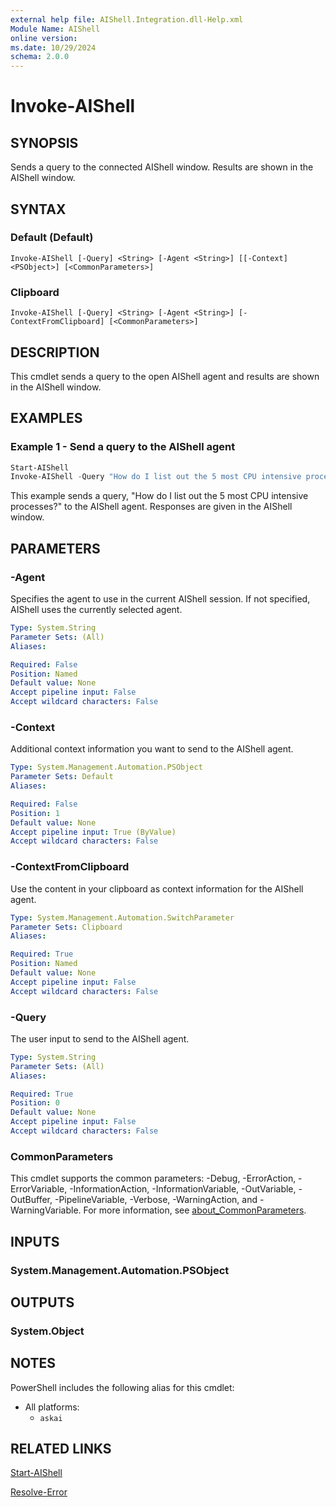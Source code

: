 ```yaml
---
external help file: AIShell.Integration.dll-Help.xml
Module Name: AIShell
online version:
ms.date: 10/29/2024
schema: 2.0.0
---
```


# Invoke-AIShell

## SYNOPSIS
Sends a query to the connected AIShell window. Results are shown in the AIShell window.

## SYNTAX

### Default (Default)

```
Invoke-AIShell [-Query] <String> [-Agent <String>] [[-Context] <PSObject>] [<CommonParameters>]
```

### Clipboard

```
Invoke-AIShell [-Query] <String> [-Agent <String>] [-ContextFromClipboard] [<CommonParameters>]
```

## DESCRIPTION

This cmdlet sends a query to the open AIShell agent and results are shown in the AIShell window.

## EXAMPLES

### Example 1 - Send a query to the AIShell agent

```powershell
Start-AIShell
Invoke-AIShell -Query "How do I list out the 5 most CPU intensive processes?"
```

This example sends a query, "How do I list out the 5 most CPU intensive processes?" to the AIShell
agent. Responses are given in the AIShell window.

## PARAMETERS

### -Agent

Specifies the agent to use in the current AIShell session. If not specified, AIShell uses the
currently selected agent.

```yaml
Type: System.String
Parameter Sets: (All)
Aliases:

Required: False
Position: Named
Default value: None
Accept pipeline input: False
Accept wildcard characters: False
```

### -Context

Additional context information you want to send to the AIShell agent.

```yaml
Type: System.Management.Automation.PSObject
Parameter Sets: Default
Aliases:

Required: False
Position: 1
Default value: None
Accept pipeline input: True (ByValue)
Accept wildcard characters: False
```

### -ContextFromClipboard

Use the content in your clipboard as context information for the AIShell agent.

```yaml
Type: System.Management.Automation.SwitchParameter
Parameter Sets: Clipboard
Aliases:

Required: True
Position: Named
Default value: None
Accept pipeline input: False
Accept wildcard characters: False
```

### -Query

The user input to send to the AIShell agent.

```yaml
Type: System.String
Parameter Sets: (All)
Aliases:

Required: True
Position: 0
Default value: None
Accept pipeline input: False
Accept wildcard characters: False
```

### CommonParameters

This cmdlet supports the common parameters: -Debug, -ErrorAction, -ErrorVariable,
-InformationAction, -InformationVariable, -OutVariable, -OutBuffer, -PipelineVariable, -Verbose,
-WarningAction, and -WarningVariable. For more information, see
[about_CommonParameters](http://go.microsoft.com/fwlink/?LinkID=113216).

## INPUTS

### System.Management.Automation.PSObject

## OUTPUTS

### System.Object

## NOTES

PowerShell includes the following alias for this cmdlet:

- All platforms:
  - `askai`

## RELATED LINKS

[Start-AIShell](Start-AIShell.md)

[Resolve-Error](Resolve-Error.md)

